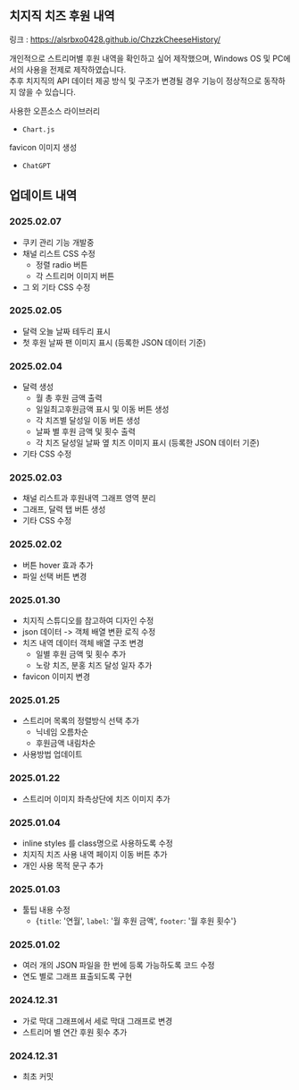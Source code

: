 ## 치지직 치즈 후원 내역
링크 : https://alsrbxo0428.github.io/ChzzkCheeseHistory/

개인적으로 스트리머별 후원 내역을 확인하고 싶어 제작했으며, Windows OS 및 PC에서의 사용을 전제로 제작하였습니다.\
추후 치지직의 API 데이터 제공 방식 및 구조가 변경될 경우 기능이 정상적으로 동작하지 않을 수 있습니다.

사용한 오픈소스 라이브러리
- `Chart.js`

favicon 이미지 생성
- `ChatGPT`

## 업데이트 내역

### 2025.02.07
- 쿠키 관리 기능 개발중
- 채널 리스트 CSS 수정
    - 정렬 radio 버튼
    - 각 스트리머 이미지 버튼
- 그 외 기타 CSS 수정

### 2025.02.05
- 달력 오늘 날짜 테두리 표시
- 첫 후원 날짜 팬 이미지 표시 (등록한 JSON 데이터 기준)

### 2025.02.04
- 달력 생성
    - 월 총 후원 금액 출력
    - 일일최고후원금액 표시 및 이동 버튼 생성
    - 각 치즈별 달성일 이동 버튼 생성
    - 날짜 별 후원 금액 및 횟수 출력
    - 각 치즈 달성일 날짜 옆 치즈 이미지 표시 (등록한 JSON 데이터 기준)
- 기타 CSS 수정

### 2025.02.03
- 채널 리스트과 후원내역 그래프 영역 분리
- 그래프, 달력 탭 버튼 생성
- 기타 CSS 수정

### 2025.02.02
- 버튼 hover 효과 추가
- 파일 선택 버튼 변경

### 2025.01.30
- 치지직 스튜디오를 참고하여 디자인 수정
- json 데이터 -> 객체 배열 변환 로직 수정
- 치즈 내역 데이터 객체 배열 구조 변경
    - 일별 후원 금액 및 횟수 추가
    - 노랑 치즈, 분홍 치즈 달성 일자 추가
- favicon 이미지 변경

### 2025.01.25
- 스트리머 목록의 정렬방식 선택 추가
    - 닉네임 오름차순
    - 후원금액 내림차순
- 사용방법 업데이트

### 2025.01.22
- 스트리머 이미지 좌측상단에 치즈 이미지 추가

### 2025.01.04
- inline styles 를 class명으로 사용하도록 수정
- 치지직 치즈 사용 내역 페이지 이동 버튼 추가
- 개인 사용 목적 문구 추가

### 2025.01.03
- 툴팁 내용 수정
    - {`title`: '연월', `label`: '월 후원 금액', `footer`: '월 후원 횟수'}

### 2025.01.02
- 여러 개의 JSON 파일을 한 번에 등록 가능하도록 코드 수정
- 연도 별로 그래프 표출되도록 구현

### 2024.12.31
- 가로 막대 그래프에서 세로 막대 그래프로 변경
- 스트리머 별 연간 후원 횟수 추가

### 2024.12.31
- 최초 커밋